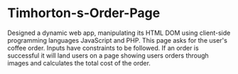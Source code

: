 # Timhorton-s-Order-Page
Designed a dynamic web app, manipulating its HTML DOM using client-side programming languages JavaScript and PHP. This page asks for the user's coffee order. Inputs have constraints to be followed. If an order is successful it will land users on a page showing users orders through images and calculates the total cost of the order.
